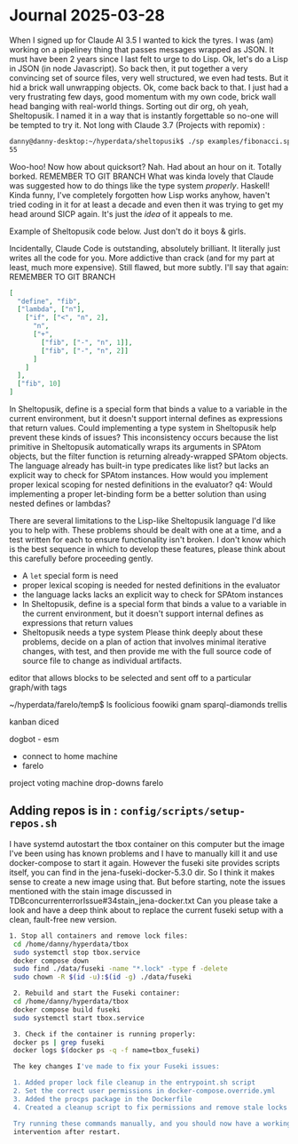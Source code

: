 # Journal 2025-03-28

When I signed up for Claude AI 3.5 I wanted to kick the tyres. I was (am) working on a pipeliney thing that passes messages wrapped as JSON. It must have been 2 years since I last felt to urge to do Lisp. Ok, let's do a Lisp in JSON (in node Javascript).
So back then, it put together a very convincing set of source files, very well structured, we even had tests. But it hid a brick wall unwrapping objects. Ok, come back back to that.
I just had a very frustrating few days, good momentum with my own code, brick wall head banging with real-world things.
Sorting out dir org, oh yeah, Sheltopusik. I named it in a way that is instantly forgettable so no-one will be tempted to try it.
Not long with Claude 3.7 (Projects with repomix) :
```sh
danny@danny-desktop:~/hyperdata/sheltopusik$ ./sp examples/fibonacci.sp
55
```
Woo-hoo!
Now how about quicksort?
Nah. Had about an hour on it. Totally borked.
REMEMBER TO GIT BRANCH
What was kinda lovely that Claude was suggested how to do things like the type system *properly*. Haskell!
Kinda funny, I've completely forgotten how Lisp works anyhow, haven't tried coding in it for at least a decade and even then it was trying to get my head around SICP again. It's just the *idea* of it appeals to me.

Example of Sheltopusik code below. Just don't do it boys & girls.

Incidentally, Claude Code is outstanding, absolutely brilliant. It literally just writes all the code for you. More addictive than crack (and for my part at least, much more expensive). Still flawed, but more subtly.
I'll say that again:
REMEMBER TO GIT BRANCH

```json
[
  "define", "fib",
  ["lambda", ["n"],
    ["if", ["<", "n", 2],
      "n",
      ["+",
        ["fib", ["-", "n", 1]],
        ["fib", ["-", "n", 2]]
      ]
    ]
  ],
  ["fib", 10]
]
```


In Sheltopusik, define is a special form that binds a value to a variable in the current environment, but it doesn't support internal defines as expressions that return values.
Could implementing a type system in Sheltopusik help prevent these kinds of issues?
This inconsistency occurs because the list primitive in Sheltopusik automatically wraps its arguments in SPAtom objects, but the filter function is returning already-wrapped SPAtom objects.
 The language already has built-in type predicates like list? but lacks an explicit way to check for SPAtom instances.
 How would you implement proper lexical scoping for nested definitions in the evaluator?
 q4: Would implementing a proper let-binding form be a better solution than using nested defines or lambdas?

There are several limitations to the Lisp-like Sheltopusik language I'd like you to help with. These problems should be dealt with one at a time, and a test written for each to ensure functionality isn't broken.
I don't know which is the best sequence in which to develop these features, please think about this carefully before proceeding gently.
* A `let` special form is need
* proper lexical scoping is needed for nested definitions in the evaluator
* the language lacks lacks an explicit way to check for SPAtom instances
* In Sheltopusik, define is a special form that binds a value to a variable in the current environment, but it doesn't support internal defines as expressions that return values
* Sheltopusik needs a type system
Please think deeply about these problems, decide on a plan of action that involves minimal iterative changes, with test, and then provide me with the full source code of source file to change as individual artifacts.



editor that allows blocks to be selected and sent off to a particular graph/with tags

~/hyperdata/farelo/temp$ ls
foolicious  foowiki  gnam  sparql-diamonds  trellis

kanban
diced

dogbot - esm

* connect to home machine
* farelo

project voting machine
drop-downs
farelo

Adding repos is in :
`config/scripts/setup-repos.sh`
---

I have systemd autostart the tbox container on this computer but the image I've been using has known problems and I have to manually kill it and use docker-compose to start it again. However the fuseki site provides scripts itself, you can find in the jena-fuseki-docker-5.3.0 dir. So I think it makes sense to create a new image using that. But before starting, note the issues mentioned with the stain image discussed in TDBconcurrenterrorIssue#34stain_jena-docker.txt Can you please take a look and have a deep think about to replace the current fuseki setup with a clean, fault-free new version.

```sh
1. Stop all containers and remove lock files:
 cd /home/danny/hyperdata/tbox
 sudo systemctl stop tbox.service
 docker compose down
 sudo find ./data/fuseki -name "*.lock" -type f -delete
 sudo chown -R $(id -u):$(id -g) ./data/fuseki

 2. Rebuild and start the Fuseki container:
 cd /home/danny/hyperdata/tbox
 docker compose build fuseki
 sudo systemctl start tbox.service

 3. Check if the container is running properly:
 docker ps | grep fuseki
 docker logs $(docker ps -q -f name=tbox_fuseki)

 The key changes I've made to fix your Fuseki issues:

 1. Added proper lock file cleanup in the entrypoint.sh script
 2. Set the correct user permissions in docker-compose.override.yml
 3. Added the procps package in the Dockerfile
 4. Created a cleanup script to fix permissions and remove stale locks

 Try running these commands manually, and you should now have a working Fuseki setup that doesn't require manual
 intervention after restart.
```
